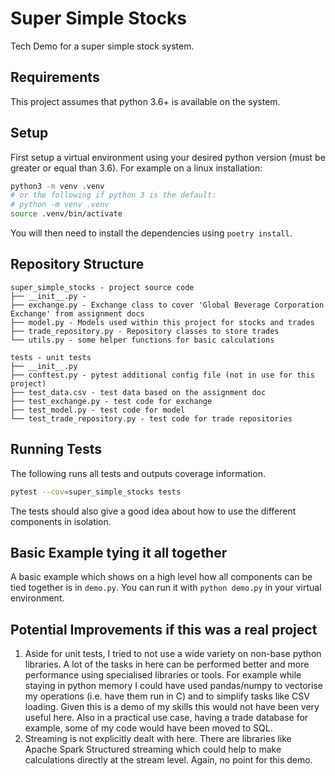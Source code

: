 # Super Simple Stocks

Tech Demo for a super simple stock system.

## Requirements

This project assumes that python 3.6+ is available on the system.

## Setup

First setup a virtual environment using your desired python version 
(must be greater or equal than 3.6). For example on a linux 
installation:

```sh
python3 -m venv .venv
# or the following if python 3 is the default:
# python -m venv .venv
source .venv/bin/activate
```

You will then need to install the dependencies using `poetry install`. 

## Repository Structure

```
super_simple_stocks - project source code
├── __init__.py -
├── exchange.py - Exchange class to cover 'Global Beverage Corporation Exchange' from assignment docs
├── model.py - Models used within this project for stocks and trades
├── trade_repository.py - Repository classes to store trades
└── utils.py - some helper functions for basic calculations

tests - unit tests
├── __init__.py
├── conftest.py - pytest additional config file (not in use for this project)
├── test_data.csv - test data based on the assignment doc
├── test_exchange.py - test code for exchange
├── test_model.py - test code for model
└── test_trade_repository.py - test code for trade repositories

```

## Running Tests

The following runs all tests and outputs coverage information.
```sh
pytest --cov=super_simple_stocks tests
```

The tests should also give a good idea about how to use the different
components in isolation.

## Basic Example tying it all together

A basic example which shows on a high level how all components can be
tied together is in `demo.py`. You can run it with `python demo.py`
in your virtual environment.

## Potential Improvements if this was a real project

1. Aside for unit tests, I tried to not use a wide variety on non-base
python libraries. A lot of the tasks in here can be performed better
and more performance using specialised libraries or tools. For example
while staying in python memory I could have used pandas/numpy to 
vectorise my operations (i.e. have them run in C) and to simplify tasks
like CSV loading. Given this is a demo of my skills this would not have
been very useful here. Also in a practical use case, having a trade
database for example, some of my code would have been moved to SQL.
2. Streaming is not explicitly dealt with here. There are libraries
like Apache Spark Structured streaming which could help to make 
calculations directly at the stream level. Again, no point for this
demo.


